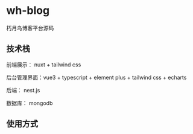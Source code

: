 # wh-blog
朽月岛博客平台源码



## 技术栈

前端展示： nuxt + tailwind css

后台管理界面：vue3 + typescript + element plus + tailwind css + echarts

后端： nest.js

数据库： mongodb



## 使用方式

